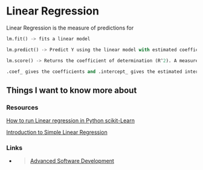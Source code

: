 # Linear Regression

Linear Regression is the measure of predictions for 

```python
lm.fit() -> fits a linear model

lm.predict() -> Predict Y using the linear model with estimated coefficients

lm.score() -> Returns the coefficient of determination (R^2). A measure of how well observed outcomes are replicated by the model, as the proportion of total variation of outcomes explained by the model.

.coef_ gives the coefficients and .intercept_ gives the estimated intercepts.


```

## Things I want to know more about

### Resources

[How to run Linear regression in Python scikit-Learn](https://www.crayondata.com/how-to-run-linear-regression-in-python-scikit-learn/)

[Introduction to Simple Linear Regression](https://www.youtube.com/watch?v=KsVBBJRb9TE)

### Links

- >[Advanced Software Development](README.md)
